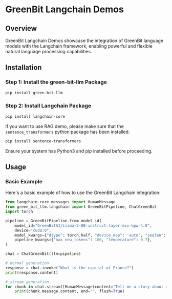 # GreenBit Langchain Demos

## Overview

GreenBit Langchain Demos showcase the integration of GreenBit language models with the Langchain framework, enabling powerful and flexible natural language processing capabilities.

## Installation

### Step 1: Install the green-bit-llm Package

```bash
pip install green-bit-llm
```

### Step 2: Install Langchain Package

```bash
pip install langchain-core
```

If you want to use RAG demo, please make sure that the `sentence_transformers` python package has been installed. 

```bash
pip install sentence-transformers
```

Ensure your system has Python3 and pip installed before proceeding.

## Usage

### Basic Example

Here's a basic example of how to use the GreenBit Langchain integration:

```python
from langchain_core.messages import HumanMessage
from green_bit_llm.langchain import GreenBitPipeline, ChatGreenBit
import torch

pipeline = GreenBitPipeline.from_model_id(
    model_id="GreenBitAI/Llama-3-8B-instruct-layer-mix-bpw-4.0",
    device="cuda:0",
    model_kwargs={"dtype": torch.half, "device_map": 'auto', "seqlen": 2048, "requires_grad": False},
    pipeline_kwargs={"max_new_tokens": 100, "temperature": 0.7},
)

chat = ChatGreenBit(llm=pipeline)

# normal generation
response = chat.invoke("What is the capital of France?")
print(response.content)

# stream generation
for chunk in chat.stream([HumanMessage(content="Tell me a story about a brave knight.")]):
    print(chunk.message.content, end="", flush=True)

```
